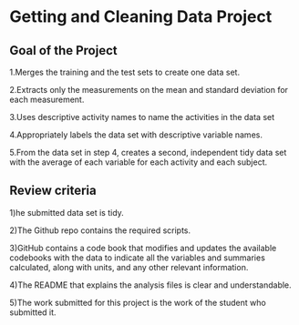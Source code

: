 # Getting and Cleaning Data Project


## Goal of the Project
1.Merges the training and the test sets to create one data set.

2.Extracts only the measurements on the mean and standard deviation for each measurement.

3.Uses descriptive activity names to name the activities in the data set

4.Appropriately labels the data set with descriptive variable names.


5.From the data set in step 4, creates a second, independent tidy data set with the average of each variable for each activity and each subject.

## Review criteria

1)he submitted data set is tidy.

2)The Github repo contains the required scripts.

3)GitHub contains a code book that modifies and updates the available codebooks with the data to indicate all the variables and summaries calculated, along with units, and any other relevant information.

4)The README that explains the analysis files is clear and understandable.

5)The work submitted for this project is the work of the student who submitted it.
